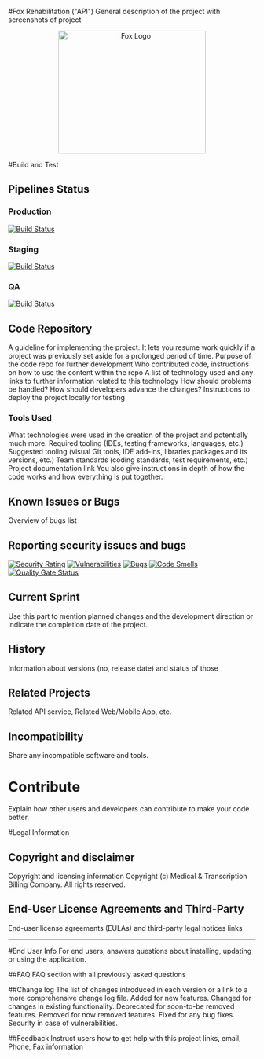 #Fox Rehabilitation ("API")
General description of the project with screenshots of project

<p align="center">
  <img alt="Fox Logo" width="300" height="250" src="https://fox.mtbc.com/assets/images/logo.png">
</p>

#Build and Test
## Pipelines Status

### Production
[![Build Status](http://azure-devopssrv/DefaultCollection/Fox/_apis/build/status/FOXAPI-Production-CI?branchName=master)](http://azure-devopssrv/DefaultCollection/Fox/_build/latest?definitionId=24&branchName=master)
### Staging
[![Build Status](http://azure-devopssrv/DefaultCollection/Fox/_apis/build/status/FOXAPI-Staging-CI?branchName=dev)](http://azure-devopssrv/DefaultCollection/Fox/_build/latest?definitionId=22&branchName=dev)

### QA
[![Build Status](http://azure-devopssrv/DefaultCollection/Fox/_apis/build/status/FOXAPI-UAT-CI?branchName=feature)](http://azure-devopssrv/DefaultCollection/Fox/_build/latest?definitionId=20&branchName=feature)

## Code Repository
A guideline for implementing the project.
It lets you resume work quickly if a project was previously set aside for a prolonged period of time.
Purpose of the code repo for further development 
Who contributed code, instructions on how to use the content within the repo
A list of technology used and any links to further information related to this technology
How should problems be handled? How should developers advance the changes?
Instructions to deploy the project locally for testing

### Tools Used
What technologies were used in the creation of the project and potentially much more.
Required tooling (IDEs, testing frameworks, languages, etc.)
Suggested tooling (visual Git tools, IDE add-ins, libraries packages and its versions, etc.)
Team standards (coding standards, test requirements, etc.)
Project documentation link
You also give instructions in depth of how the code works and how everything is put together.

## Known Issues or Bugs
Overview of bugs list

## Reporting security issues and bugs

[![Security Rating](http://172.16.0.121:9001/api/project_badges/measure?project=Fox_API&metric=security_rating)](http://172.16.0.121:9001/dashboard?id=Fox_API)
[![Vulnerabilities](http://172.16.0.121:9001/api/project_badges/measure?project=Fox_API&metric=vulnerabilities)](http://172.16.0.121:9001/dashboard?id=Fox_API)
[![Bugs](http://172.16.0.121:9001/api/project_badges/measure?project=Fox_API&metric=bugs)](http://172.16.0.121:9001/dashboard?id=Fox_API)
[![Code Smells](http://172.16.0.121:9001/api/project_badges/measure?project=Fox_API&metric=code_smells)](http://172.16.0.121:9001/dashboard?id=Fox_API)
[![Quality Gate Status](http://172.16.0.121:9001/api/project_badges/measure?project=Fox_API&metric=alert_status)](http://172.16.0.121:9001/dashboard?id=Fox_API)

## Current Sprint
Use this part to mention planned changes and the development direction or indicate the completion date of the project.


## History
Information about versions (no, release date) and status of those


## Related Projects
Related API service, Related Web/Mobile App, etc.

## Incompatibility
Share any incompatible software and tools.

# Contribute
Explain how other users and developers can contribute to make your code better. 

#Legal Information

## Copyright and disclaimer
Copyright and licensing information
Copyright (c) Medical & Transcription Billing Company. All rights reserved.

## End-User License Agreements and Third-Party
End-user license agreements (EULAs) and third-party legal notices links

--------------------------------------------------------------

#End User Info
For end users, answers questions about installing, updating or using the application.

##FAQ
FAQ section with all previously asked questions

##Change log
The list of changes introduced in each version or a link to a more comprehensive change log file.
Added for new features.
Changed for changes in existing functionality.
Deprecated for soon-to-be removed features.
Removed for now removed features.
Fixed for any bug fixes.
Security in case of vulnerabilities.

##Feedback
Instruct users how to get help with this project 
links, email, Phone, Fax information
